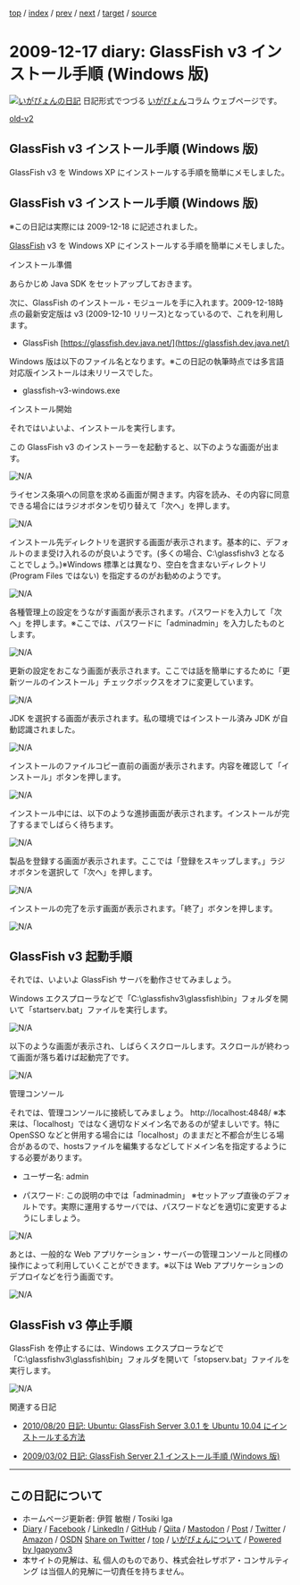 [top](../index.html) 
 / [index](index.html) 
 / [prev](ig091212.html) 
 / [next](ig091218.html) 
 / [target](https://www.igapyon.jp/igapyon/diary/2009/ig091217.html) 
 / [source](https://github.com/igapyon/diary/blob/master/2009/ig091217.src.md) 

2009-12-17 diary: GlassFish v3 インストール手順 (Windows 版)
=====================================================================================================
[![いがぴょんの日記](https://www.igapyon.jp/igapyon/diary/images/iga202308_64.jpg "いがぴょん")](https://www.igapyon.jp/igapyon/diary/memo/memoigapyon.html) 日記形式でつづる [いがぴょん](https://www.igapyon.jp/igapyon/diary/memo/memoigapyon.html)コラム ウェブページです。

[old-v2](ig091217-orig.html)

## GlassFish v3 インストール手順 (Windows 版)

GlassFish v3 を Windows XP にインストールする手順を簡単にメモしました。


## GlassFish v3 インストール手順 (Windows 版)

※この日記は実際には 2009-12-18 に記述されました。

[GlassFish](https://www.igapyon.jp/igapyon/diary/keyword/glassfish.html) v3 を Windows XP にインストールする手順を簡単にメモしました。

インストール準備

あらかじめ Java SDK をセットアップしておきます。

次に、GlassFish のインストール・モジュールを手に入れます。2009-12-18時点の最新安定版は v3 (2009-12-10 リリース)となっているので、これを利用します。

* GlassFish
  [https://glassfish.dev.java.net/](https://glassfish.dev.java.net/)

Windows 版は以下のファイル名となります。※この日記の執筆時点では多言語対応版インストールは未リリースでした。

* glassfish-v3-windows.exe

インストール開始

それではいよいよ、インストールを実行します。

この GlassFish v3 のインストーラーを起動すると、以下のような画面が出ます。

![N/A](https://www.igapyon.jp/igapyon/image/diary/2009/20091217gf001.png)

ライセンス条項への同意を求める画面が開きます。内容を読み、その内容に同意できる場合にはラジオボタンを切り替えて「次へ」を押します。

![N/A](https://www.igapyon.jp/igapyon/image/diary/2009/20091217gf002.png)

インストール先ディレクトリを選択する画面が表示されます。基本的に、デフォルトのまま受け入れるのが良いようです。(多くの場合、C:\glassfishv3 となることでしょう。)※Windows 標準とは異なり、空白を含まないディレクトリ (Program Files ではない) を指定するのがお勧めのようです。

![N/A](https://www.igapyon.jp/igapyon/image/diary/2009/20091217gf003.png)

各種管理上の設定をうながす画面が表示されます。パスワードを入力して「次へ」を押します。※ここでは、パスワードに「adminadmin」を入力したものとします。

![N/A](https://www.igapyon.jp/igapyon/image/diary/2009/20091217gf004.png)

更新の設定をおこなう画面が表示されます。ここでは話を簡単にするために「更新ツールのインストール」チェックボックスをオフに変更しています。

![N/A](https://www.igapyon.jp/igapyon/image/diary/2009/20091217gf005.png)

JDK を選択する画面が表示されます。私の環境ではインストール済み JDK が自動認識されました。

![N/A](https://www.igapyon.jp/igapyon/image/diary/2009/20091217gf006.png)

インストールのファイルコピー直前の画面が表示されます。内容を確認して「インストール」ボタンを押します。

![N/A](https://www.igapyon.jp/igapyon/image/diary/2009/20091217gf007.png)

インストール中には、以下のような進捗画面が表示されます。インストールが完了するまでしばらく待ちます。

![N/A](https://www.igapyon.jp/igapyon/image/diary/2009/20091217gf008.png)

製品を登録する画面が表示されます。ここでは「登録をスキップします。」ラジオボタンを選択して「次へ」を押します。

![N/A](https://www.igapyon.jp/igapyon/image/diary/2009/20091217gf009.png)

インストールの完了を示す画面が表示されます。「終了」ボタンを押します。

![N/A](https://www.igapyon.jp/igapyon/image/diary/2009/20091217gf010.png)

## GlassFish v3 起動手順

それでは、いよいよ GlassFish サーバを動作させてみましょう。

Windows エクスプローラなどで「C:\glassfishv3\glassfish\bin」フォルダを開いて「startserv.bat」ファイルを実行します。

![N/A](https://www.igapyon.jp/igapyon/image/diary/2009/20091217gf011.png)

以下のような画面が表示され、しばらくスクロールします。スクロールが終わって画面が落ち着けば起動完了です。

![N/A](https://www.igapyon.jp/igapyon/image/diary/2009/20091217gf012.png)

管理コンソール

それでは、管理コンソールに接続してみましょう。
http://localhost:4848/
※本来は、「localhost」ではなく適切なドメイン名であるのが望ましいです。特に OpenSSO などと併用する場合には「localhost」のままだと不都合が生じる場合があるので、hostsファイルを編集するなどしてドメイン名を指定するようにする必要があります。
* ユーザー名: admin
  
* パスワード: この説明の中では「adminadmin」
  ※セットアップ直後のデフォルトです。実際に運用するサーバでは、パスワードなどを適切に変更するようにしましょう。

![N/A](https://www.igapyon.jp/igapyon/image/diary/2009/20091217gf021.png)

あとは、一般的な Web アプリケーション・サーバーの管理コンソールと同様の操作によって利用していくことができます。※以下は Web アプリケーションのデプロイなどを行う画面です。

![N/A](https://www.igapyon.jp/igapyon/image/diary/2009/20091217gf022.png)

## GlassFish v3 停止手順

GlassFish を停止するには、Windows エクスプローラなどで「C:\glassfishv3\glassfish\bin」フォルダを開いて「stopserv.bat」ファイルを実行します。

![N/A](https://www.igapyon.jp/igapyon/image/diary/2009/20091217gf031.png)

関連する日記

* [2010/08/20 日記: Ubuntu: GlassFish Server 3.0.1 を Ubuntu 10.04 にインストールする方法](../2010/ig100820.html)
  
* [2009/03/02 日記: GlassFish Server 2.1 インストール手順 (Windows 版)](ig090302.html)


----------------------------------------------------------------------------------------------------

## この日記について

* ホームページ更新者: 伊賀 敏樹 / Tosiki Iga
* [Diary](https://www.igapyon.jp/igapyon/diary/) / [Facebook](https://www.facebook.com/igapyon) / [LinkedIn](https://www.linkedin.com/in/toshikiiga) / [GitHub](https://github.com/igapyon) / [Qiita](https://qiita.com/igapyon) / [Mastodon](https://social.vivaldi.net/@igapyon) / [Post](https://post.news/igapyon) / [Twitter](https://twitter.com/ToshikiIga) / [Amazon](https://www.amazon.co.jp/%E4%BC%8A%E8%B3%80-%E6%95%8F%E6%A8%B9/e/B004LTQWCQ) / [OSDN](https://ja.osdn.net/users/iga/)
[Share on Twitter](https://twitter.com/intent/tweet?hashtags=igapyon%2Cdiary%2C%E3%81%84%E3%81%8C%E3%81%B4%E3%82%87%E3%82%93&text=GlassFish+v3+%E3%82%A4%E3%83%B3%E3%82%B9%E3%83%88%E3%83%BC%E3%83%AB%E6%89%8B%E9%A0%86+%28Windows+%E7%89%88%29&url=https%3A%2F%2Fwww.igapyon.jp%2Figapyon%2Fdiary%2F2009%2Fig091217.html) / [top](../index.html) / [いがぴょんについて](https://www.igapyon.jp/igapyon/diary/memo/memoigapyon.html) / [Powered by Igapyonv3](https://github.com/igapyon/igapyonv3)
* 本サイトの見解は、私 個人のものであり、株式会社レザボア・コンサルティング は当個人的見解に一切責任を持ちません。 
